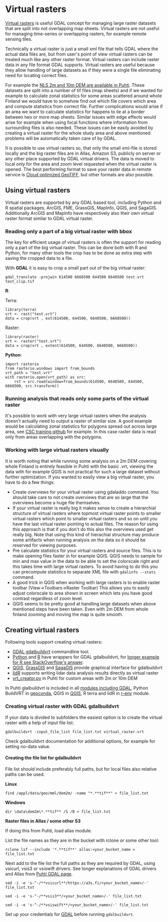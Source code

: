 # Virtual rasters

[Virtual rasters](https://gdal.org/drivers/raster/vrt.html) is useful GDAL concept for managing large raster datasets that are split into not overlapping map sheets. Virtual rasters are not useful for managing time-series or overlapping rasters, for example remote sensing tiles. 

Technically a virtual raster is just a small xml file that tells GDAL where the actual data files are, but from user's point of view virtual rasters can be treated much like any other raster format. Virtual rasters can include raster data in any file format GDAL supports. Virtual rasters are useful because they allow handling of large datasets as if they were a single file eliminating need for locating correct files.

For example the [NLS 2m and 10m DEM are available in Puhti](../../../data/datasets/spatial-data-in-csc-computing-env.md). These datasets are split into a number of tif files (map sheets) and if we wanted for example to calculate zonal statistics for some areas scattered around whole Finland we would have to somehow find out which file covers which area and compute statistics from correct file. Further complications would arise if an area we want to calculate statistics for happens to lie at a border between two or more map sheets. Similar issues with edge effects would arise for example when using focal functions where information from surrounding files is also needed. These issues can be easily avoided by creating a virtual raster for the whole study area and above mentioned problems will be automatically taken care of by GDAL.

It is possible to use virtual rasters so, that only the small xml-file is stored locally and the big raster files are in Allas, Amazon S3, publicly on server or any other place supported by GDAL virtual drivers. The data is moved to local only for the area and zoom level requested when the virtual raster is opened. The best performing format to save your raster data in remote service is [Cloud optimized GeoTIFF](https://www.cogeo.org/), but other formats are also possible.

## Using virtual rasters
Virtual rasters are supported by any GDAL based tool, including Python and R spatial packages, ArcGIS, FME, GrassGIS, MapInfo, QGIS, and SagaGIS. Additionally ArcGIS and MapInfo have respectively also their own virtual raster format similar to GDAL virtual raster.

### Reading only a part of a big virtual raster with  bbox

The key for efficient usage of virtual rasters is often the support for reading only a part of the big virtual raster. This can be done both with R and Python, for many other tools the crop has to be done as extra step with saving the cropped data to a file.

With **GDAL** it is easy to crop a small part out of the big virtual raster:

`gdal_translate -projwin 614500 6668500 644500 6640500 test.vrt test_clip.tif`

**R**:

Terra:
```
library(terra)  
vrt <- rast("test.vrt")  
data = crop(vrt , ext(614500, 644500, 6640500, 6668500))
```

Raster:
```
library(raster)  
vrt <- raster("test.vrt")  
data = crop(vrt , extent(614500, 644500, 6640500, 6668500))
```

**Python**:

```
import rasterio
from rasterio.windows import from_bounds
vrt_path = "test.vrt"
with rasterio.open(vrt_path) as src:
    rst = src.read(window=from_bounds(614500, 6640500, 644500, 6668500, src.transform))
```


### Running analysis that reads only some parts of the virtual raster

It's possible to work with very large virtual rasters when the analysis doesn't actually need to output a raster of similar size. A good example would be calculating zonal statistics for polygons spread out across large area, see [CSC training github](https://github.com/csc-training/geocomputing/tree/master/python/zonal_stats) for example. In this case raster data is read only from areas overlapping with the polygons.

### Working with large virtual rasters visually

It is worth noting that while running some analysis on a 2m DEM covering whole Finland is entirely feasible in Puhti with the basic .vrt, viewing the data with for example QGIS is not practical for such a large dataset without further optimization. If you wanted to easily view a big virtual raster, you have to do a few things:

*   Create overviews for your virtual raster using gdaladdo command. You should take care to not create overviews that are so large that the overviews become a huge file themselves.
*   If your virtual raster is really big it makes sense to create a hierarchial structure of virtual rasters where topmost virtual raster points to smaller virtual rasters which point to smaller virtual rasters and so on until you have the last virtual raster pointing to actual files. The reason for using this approach is that if you don't do this also the overviews used get really big. Note that using this kind of hierachial structure may produce some artifacts when running analysis on the data so it should be reserved for viewing purposes.
*   Pre calculate statistics for your virtual rasters and source files. This is to make opening files faster in for example QGIS. QGIS needs to sample for min and max value in the data to be able to set the colorscale right and this takes time with large virtual rasters. To avoid having to do this you can precompute statistics to separate XML file with `gdalinfo --stats` command.
*   A good trick in QGIS when working with large rasters is to enable raster toolbar (View->Toolbars->Raster Toolbar) This allows you to easily adjust colorscale to area shown in screen which lets you have good contrast regardless of zoom level.
*   QGIS seems to be pretty good at handling large datasets when above mentioned steps have been taken. Even with 2m DEM from whole finland zooming and moving the map is quite smooth.

## Creating virtual rasters

Following tools support creating virtual rasters:

*   [GDAL gdalbuildvrt](https://gdal.org/programs/gdalbuildvrt.html) commandline tool.
*   [Python](https://gdal.org/api/python/osgeo.gdal.html#osgeo.gdal.BuildVRT) and [R](https://rdrr.io/cran/terra/man/vrt.html) have wrappers for GDAL gdalbuildvrt, for [longer example for R see StackOverflow's answer](https://stackoverflow.com/questions/68332846/improving-computational-speed-of-zonal-statistics-on-150gb-of-raster-tiles-in-r).
*   [QGIS,](https://docs.qgis.org/3.10/en/docs/user_manual/processing_algs/gdal/rastermiscellaneous.html?highlight=virtual#build-virtual-raster) [GrassGIS](https://grass.osgeo.org/grass79/manuals/r.buildvrt.html) and [SagaGIS](http://www.saga-gis.org/saga_tool_doc/7.5.0/io_gdal_12.html) provide graphical interface for gdalbuildvrt
*   [lidR](https://cran.r-project.org/web/packages/lidR/index.html) supports writing lidar data analysis results directly as virtual raster
* [vrt_creator.py](../../../data/datasets/spatial-data-in-csc-computing-env.md) in Puhti for custom areas with 2m or 10m DEM

In Puhti glalbuildvrt is included in all [modules including GDAL](../../../apps/gdal.md), Python BuildVRT in [geoconda](../../../apps/geoconda.md), QGIS in [QGIS](../../../apps/qgis.md), R terra and lidR in [r-env](../../../apps/r-env.md) module.

### Creating virtual raster with GDAL gdalbuildvrt

If your data is divided to subfolders the easiest option is to create the virtual raster with a help of input file list:

`gdalbuildvrt -input_file_list file_list.txt virtual_raster.vrt`

Check gdalbuildvrt documentation for additional options, for example for setting no-data value.


#### Creating the file list for gdalbuildvrt

File list should include preferably full paths, but for local files also relative paths can be used.

**Linux** 

`find /appl/data/geo/mml/dem2m/ -name "*.**tif**" > file_list.txt`

**Windows**

`dir \data\dem2m\*.**tif** /S /B > file_list.txt`

**Raster files in Allas / some other S3**

If doing this from Puhti, load allas module. 

List the file names as they are in the bucket with rclone or some other tool:

`rclone lsf --include '*.**tif**' allas:<your_bucket_name > file_list.txt`

Next add to the file list the full paths as they are required by GDAL, using vsicurl, vsis3 or vsiswift drivers. See longer explanations of GDAL drivers and Allas from [Puhti GDAL page](../../../apps/gdal.md).

`sed -i -e 's-^-/**vsicurl**/https://a3s.fi/<your_bucket_name>/-' file_list.txt`

`sed -i -e 's-^-/**vsis3**/<your_bucket_name>/-' file_list.txt`

`sed -i -e 's-^-/**vsiswift**/<your_bucket_name>/-' file_list.txt`

Set up your credentials for [GDAL](../../../apps/gdal.md) before running `gdalbuildvrt`.










